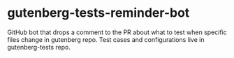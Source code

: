 # gutenberg-tests-reminder-bot
GitHub bot that drops a comment to the PR about what to test when specific files change in gutenberg repo. Test cases and configurations live in gutenberg-tests repo.
